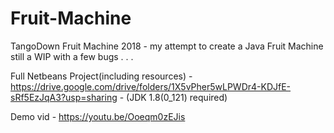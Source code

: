 # Fruit-Machine

TangoDown Fruit Machine 2018 - my attempt to create a Java Fruit Machine still a WIP with a few bugs . . .

Full Netbeans Project(including resources) - https://drive.google.com/drive/folders/1X5vPher5wLPWDr4-KDJfE-sRf5EzJqA3?usp=sharing - (JDK 1.8(0_121) required)

Demo vid - https://youtu.be/Ooeqm0zEJis
